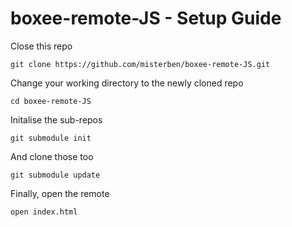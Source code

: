 boxee-remote-JS - Setup Guide
=============================

Close this repo

    git clone https://github.com/misterben/boxee-remote-JS.git

Change your working directory to the newly cloned repo

    cd boxee-remote-JS

Initalise the sub-repos

    git submodule init

And clone those too

    git submodule update

Finally, open the remote

    open index.html
